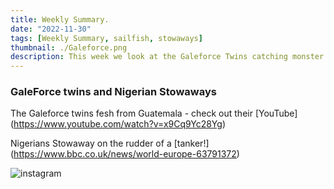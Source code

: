 ```yaml
---
title: Weekly Summary.
date: "2022-11-30"
tags: [Weekly Summary, sailfish, stowaways]
thumbnail: ./Galeforce.png
description: This week we look at the Galeforce Twins catching monster Sailfish and Nigerian stoaways travelling across the ocean on board a tanker's rudder!
---
```


### GaleForce twins and Nigerian Stowaways

The Galeforce twins fesh from Guatemala - check out their [YouTube] (https://www.youtube.com/watch?v=x9Cq9Yc28Yg)


Nigerians Stowaway on the rudder of a [tanker!] (https://www.bbc.co.uk/news/world-europe-63791372)


<!-- ![Don't stop](./ian-dooley-298771-unsplash-1.jpg) -->

<!-- ![Don't stop](./ian-dooley-298780-unsplash-1.jpg) -->

![instagram](lgpxm8AP6X)